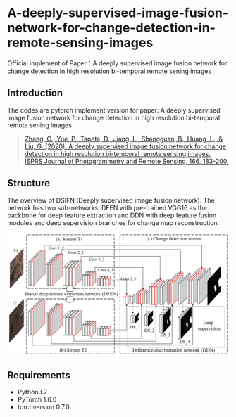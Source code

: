 # A-deeply-supervised-image-fusion-network-for-change-detection-in-remote-sensing-images
Official implement of Paper：A deeply supervised image fusion network for change detection in high resolution bi-temporal remote sening images

## Introduction
The codes are pytorch implement version for paper: A deeply supervised image fusion network for change detection in high resolution bi-temporal remote sening images

> [Zhang, C., Yue, P., Tapete, D., Jiang, L., Shangguan, B., Huang, L., & Liu, G. (2020). A deeply supervised image fusion network for change detection in high resolution bi-temporal remote sensing images. ISPRS Journal of Photogrammetry and Remote Sensing, 166, 183-200.](https://www.sciencedirect.com/science/article/abs/pii/S0924271620301532)

## Structure

The overview of DSIFN (Deeply supervised image fusion network). The network has two sub-networks: DFEN with pre-trained VGG16 as the backbone for deep feature extraction and DDN with deep feature fusion modules and deep supervision branches for change map reconstruction.

![1](imgs/1.png)

## Requirements
- Python3.7
- PyTorch 1.6.0
- torchversion 0.7.0 
